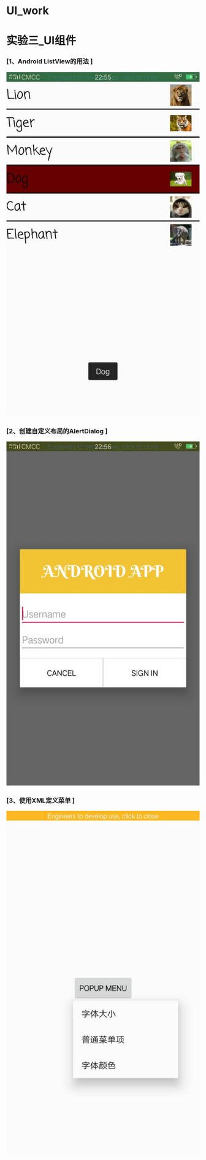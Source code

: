 # UI_work
# 实验三_UI组件  

### [1、Android ListView的用法 ]

<img src="img/ex3_1.jpg" />

### [2、创建自定义布局的AlertDialog ]

<img src="img/ex3_2.jpg"/>

### [3、使用XML定义菜单 ]

<img src="img/ex3_3.jpg" alt="ex2" align=center />
